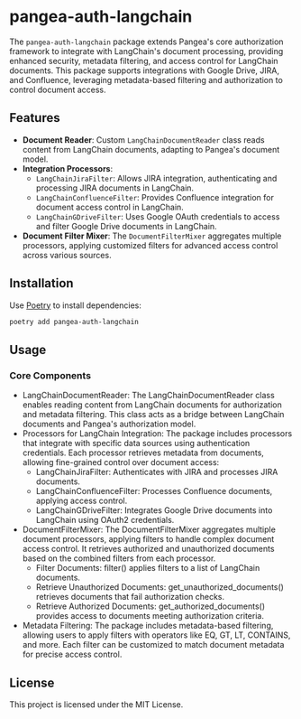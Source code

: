 # pangea-auth-langchain

The `pangea-auth-langchain` package extends Pangea's core authorization framework to integrate with LangChain's document processing, providing enhanced security, metadata filtering, and access control for LangChain documents. This package supports integrations with Google Drive, JIRA, and Confluence, leveraging metadata-based filtering and authorization to control document access.

## Features

- **Document Reader**: Custom `LangChainDocumentReader` class reads content from LangChain documents, adapting to Pangea's document model.
- **Integration Processors**:
  - `LangChainJiraFilter`: Allows JIRA integration, authenticating and processing JIRA documents in LangChain.
  - `LangChainConfluenceFilter`: Provides Confluence integration for document access control in LangChain.
  - `LangChainGDriveFilter`: Uses Google OAuth credentials to access and filter Google Drive documents in LangChain.
- **Document Filter Mixer**: The `DocumentFilterMixer` aggregates multiple processors, applying customized filters for advanced access control across various sources.

## Installation

Use [Poetry](https://python-poetry.org/) to install dependencies:

```bash
poetry add pangea-auth-langchain
```

## Usage 
### Core Components

- LangChainDocumentReader: The LangChainDocumentReader class enables reading content from LangChain documents for authorization and metadata filtering. This class acts as a bridge between LangChain documents and Pangea's authorization model.
- Processors for LangChain Integration: The package includes processors that integrate with specific data sources using authentication credentials. Each processor retrieves metadata from documents, allowing fine-grained control over document access:
    - LangChainJiraFilter: Authenticates with JIRA and processes JIRA documents.
    - LangChainConfluenceFilter: Processes Confluence documents, applying access control.
    - LangChainGDriveFilter: Integrates Google Drive documents into LangChain using OAuth2 credentials.
- DocumentFilterMixer: The DocumentFilterMixer aggregates multiple document processors, applying filters to handle complex document access control. It retrieves authorized and unauthorized documents based on the combined filters from each processor.
    - Filter Documents: filter() applies filters to a list of LangChain documents.
    - Retrieve Unauthorized Documents: get_unauthorized_documents() retrieves documents that fail authorization checks.
    - Retrieve Authorized Documents: get_authorized_documents() provides access to documents meeting authorization criteria.
- Metadata Filtering: The package includes metadata-based filtering, allowing users to apply filters with operators like EQ, GT, LT, CONTAINS, and more. Each filter can be customized to match document metadata for precise access control.

## License
This project is licensed under the MIT License.